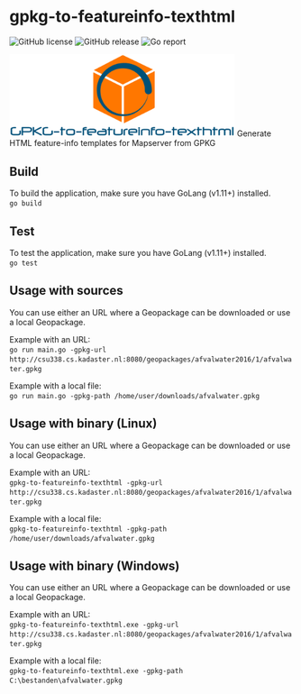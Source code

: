 # gpkg-to-featureinfo-texthtml

![GitHub license](https://img.shields.io/github/license/PDOK/gpkg-to-featureinfo-texthtml)
![GitHub release](https://img.shields.io/github/release/PDOK/gpkg-to-featureinfo-texthtml.svg)
![Go report](https://goreportcard.com/badge/github.com/pdok/gpkg-to-featureinfo-texthtml)


<img src="gpkg-logo.PNG" alt="gpkg-to-featureinfo-texthtml logo" width="400px" title="logo"/>
Generate HTML feature-info templates for Mapserver from GPKG

## Build
To build the application, make sure you have GoLang (v1.11+) installed.  
`go build`

## Test
To test the application, make sure you have GoLang (v1.11+) installed.  
`go test`

## Usage with sources
You can use either an URL where a Geopackage can be downloaded or use a local Geopackage.

Example with an URL:  
`go run main.go -gpkg-url http://csu338.cs.kadaster.nl:8080/geopackages/afvalwater2016/1/afvalwater.gpkg`

Example with a local file:  
`go run main.go -gpkg-path /home/user/downloads/afvalwater.gpkg`

## Usage with binary (Linux)
You can use either an URL where a Geopackage can be downloaded or use a local Geopackage.

Example with an URL:  
`gpkg-to-featureinfo-texthtml -gpkg-url http://csu338.cs.kadaster.nl:8080/geopackages/afvalwater2016/1/afvalwater.gpkg`

Example with a local file:  
`gpkg-to-featureinfo-texthtml -gpkg-path /home/user/downloads/afvalwater.gpkg`

## Usage with binary (Windows)
You can use either an URL where a Geopackage can be downloaded or use a local Geopackage.

Example with an URL:  
`gpkg-to-featureinfo-texthtml.exe -gpkg-url http://csu338.cs.kadaster.nl:8080/geopackages/afvalwater2016/1/afvalwater.gpkg`

Example with a local file:  
`gpkg-to-featureinfo-texthtml.exe -gpkg-path C:\bestanden\afvalwater.gpkg`
